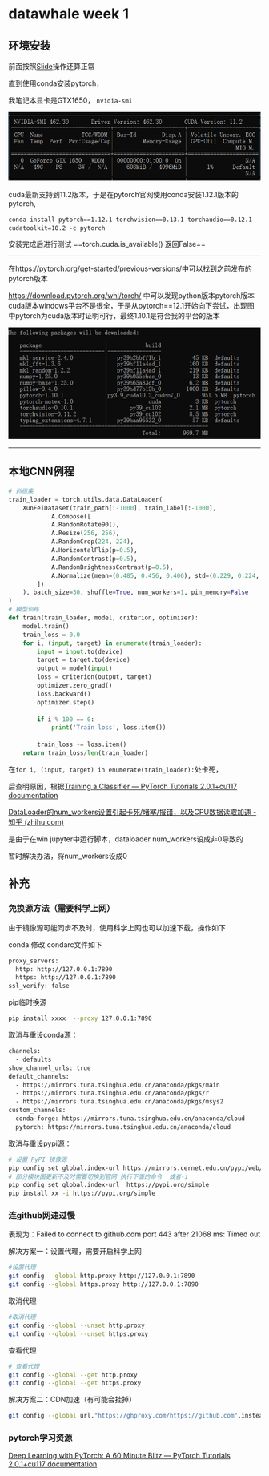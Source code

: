

# datawhale week 1

## 环境安装

前面按照[Slide](https://gitee.com/anine09/learn-python-the-smart-way-v2/blob/main/slides/chapter_0-Installation.ipynb#https://gitee.com/link?target=https%3A%2F%2Fhelp.mirrors.cernet.edu.cn%2Fanaconda-extra%2F)操作还算正常

直到使用conda安装pytorch，

我笔记本显卡是GTX1650，
		```nvidia-smi```

![image-20230806084302279](figs/image-20230806084302279.png)

cuda最新支持到11.2版本，于是在pytorch官网使用conda安装1.12.1版本的pytorch, 

`conda install pytorch==1.12.1 torchvision==0.13.1 torchaudio==0.12.1 cudatoolkit=10.2 -c pytorch`

 安装完成后进行测试 ==torch.cuda.is_available() 返回False==

-------------------

在https://pytorch.org/get-started/previous-versions/中可以找到之前发布的pytorch版本

https://download.pytorch.org/whl/torch/ 中可以发现python版本pytorch版本cuda版本windows平台不是很全，于是从pytorch==12.1开始向下尝试，出现图中pytorch为cuda版本时证明可行，最终1.10.1是符合我的平台的版本

![image-20230806084556700](figs/image-20230806084556700.png)

--------------------

## 本地CNN例程

```python
# 训练集
train_loader = torch.utils.data.DataLoader(
    XunFeiDataset(train_path[:-1000], train_label[:-1000],
            A.Compose([
            A.RandomRotate90(),
            A.Resize(256, 256),
            A.RandomCrop(224, 224),
            A.HorizontalFlip(p=0.5),
            A.RandomContrast(p=0.5),
            A.RandomBrightnessContrast(p=0.5),
            A.Normalize(mean=(0.485, 0.456, 0.406), std=(0.229, 0.224, 0.225))
        ])
    ), batch_size=30, shuffle=True, num_workers=1, pin_memory=False
)
# 模型训练
def train(train_loader, model, criterion, optimizer):
    model.train()
    train_loss = 0.0
    for i, (input, target) in enumerate(train_loader):
        input = input.to(device)
        target = target.to(device)
        output = model(input)
        loss = criterion(output, target)
        optimizer.zero_grad()
        loss.backward()
        optimizer.step()

        if i % 100 == 0:
            print('Train loss', loss.item())
            
        train_loss += loss.item()
    return train_loss/len(train_loader)
```

在`for i, (input, target) in enumerate(train_loader):`处卡死，

后查明原因，根据[Training a Classifier — PyTorch Tutorials 2.0.1+cu117 documentation](https://pytorch.org/tutorials/beginner/blitz/cifar10_tutorial.html)

[DataLoader的num_workers设置引起卡死/堵塞/报错，以及CPU数据读取加速 - 知乎 (zhihu.com)](https://zhuanlan.zhihu.com/p/366595260#但实际上肯定是可以不设置成0，不放入main函数，还可以在win下用jupyter的。)

是由于在win jupyter中运行脚本，dataloader num_workers设成非0导致的

暂时解决办法，将num_workers设成0

## 补充

### 免换源方法（需要科学上网）

由于镜像源可能同步不及时，使用科学上网也可以加速下载，操作如下

conda:修改.condarc文件如下

```bash
proxy_servers:
  http: http://127.0.0.1:7890
  https: http://127.0.0.1:7890
ssl_verify: false
```

pip临时换源

```bash
pip install xxxx  --proxy 127.0.0.1:7890
```

取消与重设conda源：

```bash
channels:
  - defaults
show_channel_urls: true
default_channels:
  - https://mirrors.tuna.tsinghua.edu.cn/anaconda/pkgs/main
  - https://mirrors.tuna.tsinghua.edu.cn/anaconda/pkgs/r
  - https://mirrors.tuna.tsinghua.edu.cn/anaconda/pkgs/msys2
custom_channels:
  conda-forge: https://mirrors.tuna.tsinghua.edu.cn/anaconda/cloud
  pytorch: https://mirrors.tuna.tsinghua.edu.cn/anaconda/cloud
```

取消与重设pypi源：

```bash
# 设置 PyPI 镜像源
pip config set global.index-url https://mirrors.cernet.edu.cn/pypi/web/simple 
# 部分模块国更新不及时需要切换到官网 执行下面的命令  或者-i
pip config set global.index-url  https://pypi.org/simple  
pip install xx -i https://pypi.org/simple
```

### 连github网速过慢

表现为：Failed to connect to github.com port 443 after 21068 ms: Timed out

解决方案一：设置代理，需要开启科学上网

```bash
#设置代理
git config --global http.proxy http://127.0.0.1:7890 
git config --global https.proxy http://127.0.0.1:7890
```

取消代理

```bash
#取消代理
git config --global --unset http.proxy
git config --global --unset https.proxy
```

查看代理

```bash
# 查看代理
git config --global --get http.proxy
git config --global --get https.proxy
```

解决方案二：CDN加速（有可能会挂掉）

```bash
git config --global url."https://ghproxy.com/https://github.com".insteadOf "https://github.com" 
```

###  pytorch学习资源

[Deep Learning with PyTorch: A 60 Minute Blitz — PyTorch Tutorials 2.0.1+cu117 documentation](https://pytorch.org/tutorials/beginner/deep_learning_60min_blitz.html)





